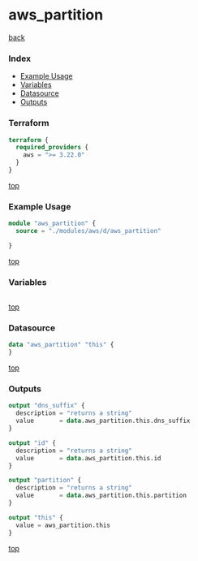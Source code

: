 # aws_partition

[back](../aws.md)

### Index

- [Example Usage](#example-usage)
- [Variables](#variables)
- [Datasource](#datasource)
- [Outputs](#outputs)

### Terraform

```terraform
terraform {
  required_providers {
    aws = ">= 3.22.0"
  }
}
```

[top](#index)

### Example Usage

```terraform
module "aws_partition" {
  source = "./modules/aws/d/aws_partition"

}
```

[top](#index)

### Variables

```terraform
```

[top](#index)

### Datasource

```terraform
data "aws_partition" "this" {
}
```

[top](#index)

### Outputs

```terraform
output "dns_suffix" {
  description = "returns a string"
  value       = data.aws_partition.this.dns_suffix
}

output "id" {
  description = "returns a string"
  value       = data.aws_partition.this.id
}

output "partition" {
  description = "returns a string"
  value       = data.aws_partition.this.partition
}

output "this" {
  value = aws_partition.this
}
```

[top](#index)
